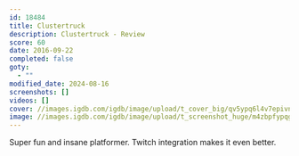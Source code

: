 ```yaml
---
id: 18484
title: Clustertruck
description: Clustertruck - Review
score: 60
date: 2016-09-22
completed: false
goty:
  - ""
modified_date: 2024-08-16
screenshots: []
videos: []
cover: //images.igdb.com/igdb/image/upload/t_cover_big/qv5ypq6l4v7epivnhoop.jpg
image: //images.igdb.com/igdb/image/upload/t_screenshot_huge/m4zbpfypqg0ibh4rmdzu.jpg
---
```

Super fun and insane platformer. Twitch integration makes it even better.